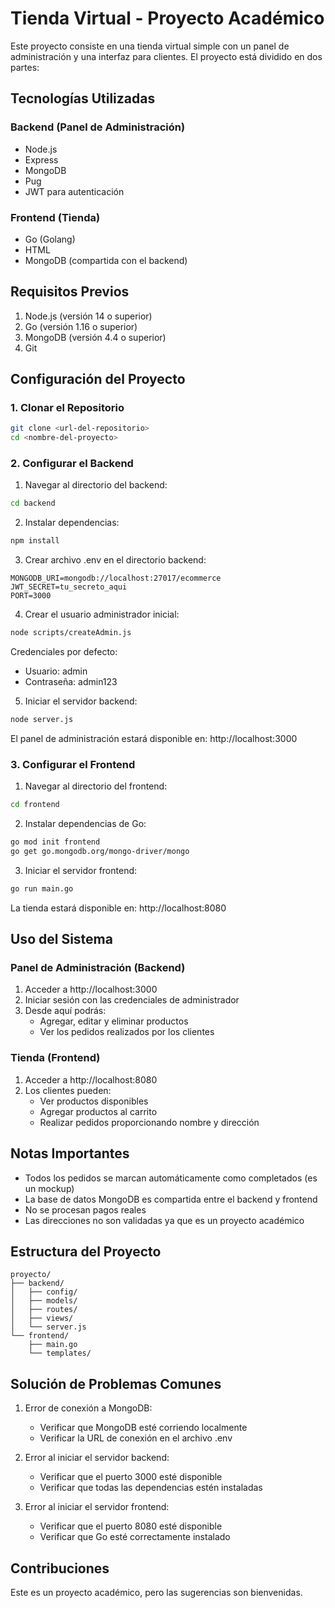 # Tienda Virtual - Proyecto Académico

Este proyecto consiste en una tienda virtual simple con un panel de administración y una interfaz para clientes. El proyecto está dividido en dos partes:

## Tecnologías Utilizadas

### Backend (Panel de Administración)
- Node.js
- Express
- MongoDB
- Pug
- JWT para autenticación

### Frontend (Tienda)
- Go (Golang)
- HTML
- MongoDB (compartida con el backend)

## Requisitos Previos

1. Node.js (versión 14 o superior)
2. Go (versión 1.16 o superior)
3. MongoDB (versión 4.4 o superior)
4. Git

## Configuración del Proyecto

### 1. Clonar el Repositorio
```bash
git clone <url-del-repositorio>
cd <nombre-del-proyecto>
```

### 2. Configurar el Backend

1. Navegar al directorio del backend:
```bash
cd backend
```

2. Instalar dependencias:
```bash
npm install
```

3. Crear archivo .env en el directorio backend:
```
MONGODB_URI=mongodb://localhost:27017/ecommerce
JWT_SECRET=tu_secreto_aqui
PORT=3000
```

4. Crear el usuario administrador inicial:
```bash
node scripts/createAdmin.js
```
Credenciales por defecto:
- Usuario: admin
- Contraseña: admin123

5. Iniciar el servidor backend:
```bash
node server.js
```
El panel de administración estará disponible en: http://localhost:3000

### 3. Configurar el Frontend

1. Navegar al directorio del frontend:
```bash
cd frontend
```

2. Instalar dependencias de Go:
```bash
go mod init frontend
go get go.mongodb.org/mongo-driver/mongo
```

3. Iniciar el servidor frontend:
```bash
go run main.go
```
La tienda estará disponible en: http://localhost:8080

## Uso del Sistema

### Panel de Administración (Backend)
1. Acceder a http://localhost:3000
2. Iniciar sesión con las credenciales de administrador
3. Desde aquí podrás:
   - Agregar, editar y eliminar productos
   - Ver los pedidos realizados por los clientes

### Tienda (Frontend)
1. Acceder a http://localhost:8080
2. Los clientes pueden:
   - Ver productos disponibles
   - Agregar productos al carrito
   - Realizar pedidos proporcionando nombre y dirección

## Notas Importantes
- Todos los pedidos se marcan automáticamente como completados (es un mockup)
- La base de datos MongoDB es compartida entre el backend y frontend
- No se procesan pagos reales
- Las direcciones no son validadas ya que es un proyecto académico

## Estructura del Proyecto
```
proyecto/
├── backend/
│   ├── config/
│   ├── models/
│   ├── routes/
│   ├── views/
│   └── server.js
└── frontend/
    ├── main.go
    └── templates/
```

## Solución de Problemas Comunes

1. Error de conexión a MongoDB:
   - Verificar que MongoDB esté corriendo localmente
   - Verificar la URL de conexión en el archivo .env

2. Error al iniciar el servidor backend:
   - Verificar que el puerto 3000 esté disponible
   - Verificar que todas las dependencias estén instaladas

3. Error al iniciar el servidor frontend:
   - Verificar que el puerto 8080 esté disponible
   - Verificar que Go esté correctamente instalado

## Contribuciones
Este es un proyecto académico, pero las sugerencias son bienvenidas.